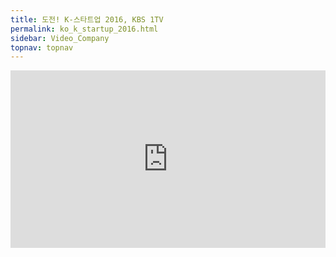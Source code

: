 ```yaml
---
title: 도전! K-스타트업 2016, KBS 1TV
permalink: ko_k_startup_2016.html
sidebar: Video_Company
topnav: topnav
---
```


<style>.embed-container { position: relative; padding-bottom: 56.25%; height: 0; overflow: hidden; max-width: 100%; } .embed-container iframe, .embed-container object, .embed-container embed { position: absolute; top: 0; left: 0; width: 100%; height: 100%; }</style><div class='embed-container'><iframe src='https://www.youtube.com/embed/VMaubsqM8Z4' frameborder='0' allowfullscreen></iframe></div>